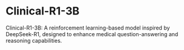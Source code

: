 # Clinical-R1-3B
Clinical-R1-3B: A reinforcement learning-based model inspired by DeepSeek-R1, designed to enhance medical question-answering and reasoning capabilities.
